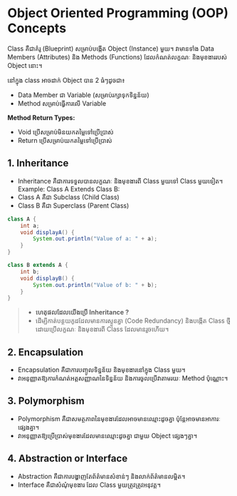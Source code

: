 # Object Oriented Programming (OOP) Concepts
Class គឺជាគំរូ (Blueprint) សម្រាប់បង្កើត Object (Instance) មួយ។ វាមានទាំង Data Members (Attributes) និង Methods (Functions) ដែលកំណត់លក្ខណៈ និងមុខងាររបស់ Object នោះ។

នៅក្នុង class អាចដាក់ Object បាន 2 ធំៗដូចជា៖
- Data Member ជា Variable (សម្រាប់រក្សាទុកទិន្នន័យ)
- Method សម្រាប់ធ្វើការលើ Variable

**Method Return Types:**
- Void ប្រើសម្រាប់មិនយកតម្លៃទៅប្រើប្រាស់
- Return ប្រើសម្រាប់យកតម្លៃទៅប្រើប្រាស់


## 1. Inheritance
- Inheritance គឺជាការទទួលបានលក្ខណៈ និងមុខងារពី Class មួយទៅ Class មួយទៀត។
Example: Class A Extends Class B:
- Class A គឺជា Subclass (Child Class)
- Class B គឺជា Superclass (Parent Class)

```java
class A {
    int a;
    void displayA() {
        System.out.println("Value of a: " + a);
    }
}

class B extends A {
    int b;
    void displayB() {
        System.out.println("Value of b: " + b);
    }
}
```

> - **ហេតុផលដែលយើងប្រើ Inheritance ?**
> - ដើម្បីកាត់បន្ថយកូដដែលមានការស្ទួនគ្នា (Code Redundancy) និងបង្កើត Class ថ្មីដោយប្រើលក្ខណៈ និងមុខងារពី Class ដែលមានរួចហើយ។



## 2. Encapsulation
- Encapsulation គឺជាការបញ្ចូលទិន្នន័យ និងមុខងារនៅក្នុង Class មួយ។
- វាអនុញ្ញាតឱ្យការកំណត់អត្តសញ្ញាណនៃទិន្នន័យ និងការចូលប្រើវាតាមរយៈ Method ប៉ុណ្ណោះ។

## 3. Polymorphism

- Polymorphism គឺជាសមត្ថភាពនៃមុខងារដែលអាចមានឈ្មោះដូចគ្នា ប៉ុន្តែអាចមានអាការៈផ្សេងគ្នា។
- វាអនុញ្ញាតឱ្យប្រើប្រាស់មុខងារដែលមានឈ្មោះដូចគ្នា ជាមួយ Object ផ្សេងៗគ្នា។

## 4. Abstraction or Interface
- Abstraction គឺជាការបង្ហាញតែព័ត៌មានសំខាន់ៗ និងលាក់ព័ត៌មានលម្អិត។
- Interface គឺជាសំណុំមុខងារ ដែល Class មួយត្រូវត្រូវអនុវត្ត។
